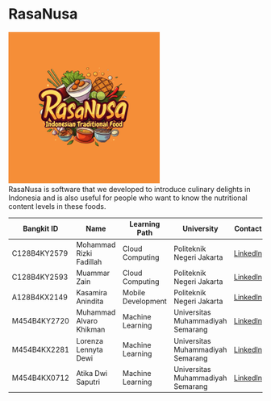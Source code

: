 # RasaNusa
![Logo RasaNusa](RasaNusa.png)\
RasaNusa is software that we developed to introduce culinary delights in Indonesia and is also useful for people who want to know the nutritional content levels in these foods.

| Bangkit ID      | Name                     | Learning Path       | University                        | Contact                                                                 |
|-----------------|--------------------------|---------------------|-----------------------------------|------------------------------------------------------------------------|
| C128B4KY2579    | Mohammad Rizki Fadillah  | Cloud Computing     | Politeknik Negeri Jakarta         | [LinkedIn](https://www.linkedin.com/in/mohammad-rizki-fadillah-45257a1a7)  |
| C128B4KY2593    | Muammar Zain              | Cloud Computing     | Politeknik Negeri Jakarta         | [LinkedIn](https://www.linkedin.com/in/muammar-zain/)                      |
| A128B4KX2149    | Kasamira Anindita         | Mobile Development  | Politeknik Negeri Jakarta         | [LinkedIn](https://www.linkedin.com/in/kasamira-anindita-9aa88524b/)       |
| M454B4KY2720    | Muhammad Alvaro Khikman   | Machine Learning    | Universitas Muhammadiyah Semarang |  [LinkedIn](https://www.linkedin.com/in/muhammadalvarokhikman/)        |
| M454B4KX2281    | Lorenza Lennyta Dewi      | Machine Learning    | Universitas Muhammadiyah Semarang |  [LinkedIn](https://www.linkedin.com/in/lorenza-lennyta-dewi-b09917291/)   |
| M454B4KX0712    | Atika Dwi Saputri         | Machine Learning    | Universitas Muhammadiyah Semarang | [LinkedIn](https://www.linkedin.com/in/atika-dwi-saputri-01894a2b0/)       |
